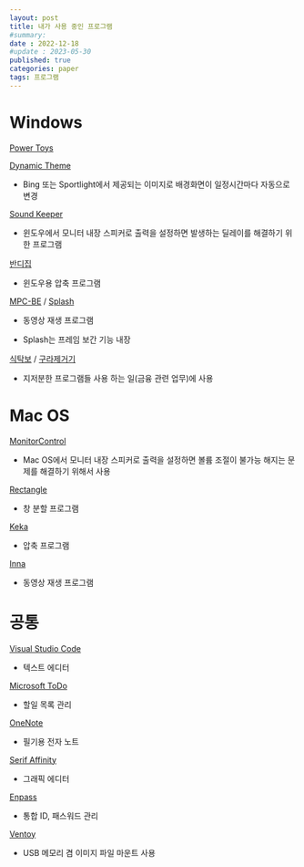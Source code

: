 ```yaml
---
layout: post
title: 내가 사용 중인 프로그램
#summary:
date : 2022-12-18
#update : 2023-05-30
published: true
categories: paper
tags: 프로그램
---
```

# Windows

[Power Toys](https://learn.microsoft.com/ko-kr/windows/powertoys/)    

[Dynamic Theme](https://apps.microsoft.com/store/detail/dynamic-theme/9NBLGGH1ZBKW?hl=en-us&gl=us)

* Bing 또는 Sportlight에서 제공되는 이미지로 배경화면이 일정시간마다 자동으로 변경

[Sound Keeper](https://veg.by/en/projects/soundkeeper/)

* 윈도우에서 모니터 내장 스피커로 출력을 설정하면 발생하는 딜레이를 해결하기 위한 프로그램

[반디집](https://kr.bandisoft.com/bandizip/)

* 윈도우용 압축 프로그램

[MPC-BE](https://sourceforge.net/projects/mpcbe/files/MPC-BE/Release%20builds/1.5.8/) / [Splash](https://mirillis.com/free-hd-video-player)

* 동영상 재생 프로그램
    
* Splash는 프레임 보간 기능 내장

[식탁보](https://github.com/yourtablecloth/TableCloth) / [구라제거기](https://teus.me/category/IT/%EA%B5%AC%EB%9D%BC%EC%A0%9C%EA%B1%B0%EA%B8%B0)

* 지저분한 프로그램들 사용 하는 일(금융 관련 업무)에 사용

# Mac OS

[MonitorControl](https://github.com/MonitorControl/MonitorControl/releases/tag/v1.7.1)

* Mac OS에서 모니터 내장 스피커로 출력을 설정하면 볼륨 조절이 불가능 해지는 문제를 해결하기 위해서 사용

[Rectangle](https://rectangleapp.com/)

* 창 분할 프로그램
 
[Keka](https://www.keka.io/ko/)

* 압축 프로그램

[Inna](https://github.com/iina/iina/releases)

* 동영상 재생 프로그램

# 공통

[Visual Studio Code](https://code.visualstudio.com/)

* 텍스트 에디터

[Microsoft ToDo](https://todo.microsoft.com/tasks/ko-kr)

* 할일 목록 관리

[OneNote](https://www.onenote.com/download?omkt=ko-kr)

* 필기용 전자 노트

[Serif Affinity](https://affinity.serif.com/en-gb/)

* 그래픽 에디터

[Enpass](https://www.enpass.io/downloads/)

* 통합 ID, 패스워드 관리

[Ventoy](https://github.com/ventoy/Ventoy/releases)

* USB 메모리 겸 이미지 파일 마운트 사용